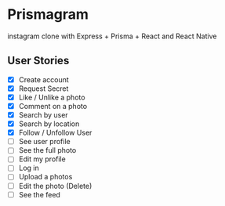 # Prismagram

instagram clone with Express + Prisma + React and React Native

## User Stories

- [x] Create account
- [x] Request Secret
- [x] Like / Unlike a photo
- [x] Comment on a photo
- [x] Search by user
- [x] Search by location
- [x] Follow / Unfollow User
- [ ] See user profile
- [ ] See the full photo
- [ ] Edit my profile
- [ ] Log in
- [ ] Upload a photos
- [ ] Edit the photo (Delete)
- [ ] See the feed